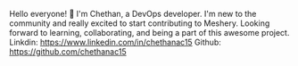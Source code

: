 Hello everyone! 👋
I'm Chethan, a DevOps developer. I'm new to the community and really excited to start contributing to Meshery. 
Looking forward to learning, collaborating, and being a part of this awesome project.
Linkdin: https://www.linkedin.com/in/chethanac15
Github: https://github.com/chethanac15
